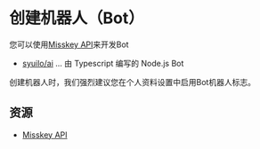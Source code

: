 # 创建机器人（Bot）

您可以使用[Misskey API](/docs/for-developers/api/)来开发Bot

- [syuilo/ai](https://github.com/syuilo/ai) ... 由 Typescript 编写的 Node.js Bot

创建机器人时，我们强烈建议您在个人资料设置中启用Bot机器人标志。

## 资源

- [Misskey API](/docs/for-developers/api/)

<MkIndex />
